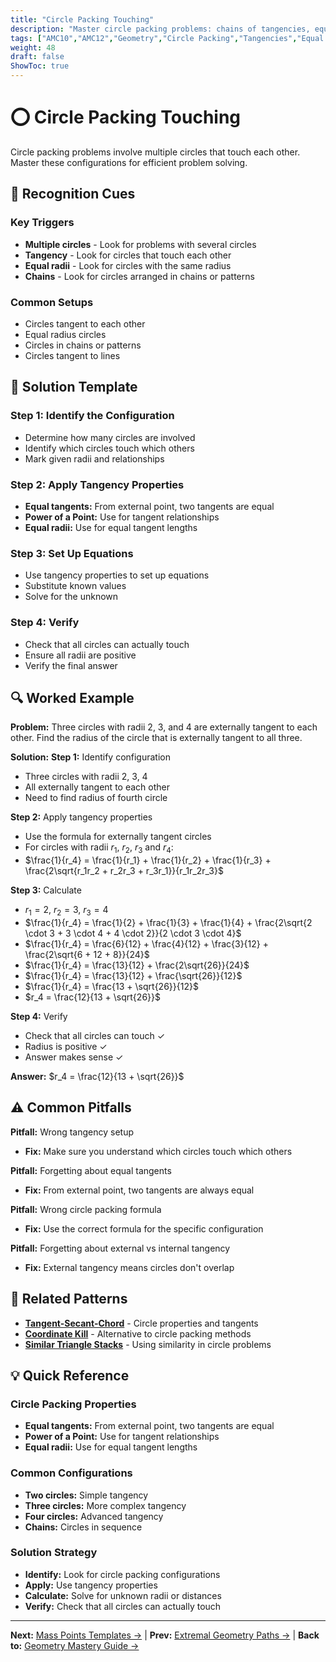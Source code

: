 ```yaml
---
title: "Circle Packing Touching"
description: "Master circle packing problems: chains of tangencies, equal radii relations, and touching circle configurations."
tags: ["AMC10","AMC12","Geometry","Circle Packing","Tangencies","Equal Radii","Study Guide"]
weight: 48
draft: false
ShowToc: true
---
```


# ⭕ Circle Packing Touching

Circle packing problems involve multiple circles that touch each other. Master these configurations for efficient problem solving.

## 🎯 Recognition Cues

### Key Triggers
- **Multiple circles** - Look for problems with several circles
- **Tangency** - Look for circles that touch each other
- **Equal radii** - Look for circles with the same radius
- **Chains** - Look for circles arranged in chains or patterns

### Common Setups
- Circles tangent to each other
- Equal radius circles
- Circles in chains or patterns
- Circles tangent to lines

## 🧩 Solution Template

### Step 1: Identify the Configuration
- Determine how many circles are involved
- Identify which circles touch which others
- Mark given radii and relationships

### Step 2: Apply Tangency Properties
- **Equal tangents:** From external point, two tangents are equal
- **Power of a Point:** Use for tangent relationships
- **Equal radii:** Use for equal tangent lengths

### Step 3: Set Up Equations
- Use tangency properties to set up equations
- Substitute known values
- Solve for the unknown

### Step 4: Verify
- Check that all circles can actually touch
- Ensure all radii are positive
- Verify the final answer

## 🔍 Worked Example

**Problem:** Three circles with radii 2, 3, and 4 are externally tangent to each other. Find the radius of the circle that is externally tangent to all three.

**Solution:**
**Step 1:** Identify configuration
- Three circles with radii 2, 3, 4
- All externally tangent to each other
- Need to find radius of fourth circle

**Step 2:** Apply tangency properties
- Use the formula for externally tangent circles
- For circles with radii $r_1$, $r_2$, $r_3$ and $r_4$:
- $\frac{1}{r_4} = \frac{1}{r_1} + \frac{1}{r_2} + \frac{1}{r_3} + \frac{2\sqrt{r_1r_2 + r_2r_3 + r_3r_1}}{r_1r_2r_3}$

**Step 3:** Calculate
- $r_1 = 2$, $r_2 = 3$, $r_3 = 4$
- $\frac{1}{r_4} = \frac{1}{2} + \frac{1}{3} + \frac{1}{4} + \frac{2\sqrt{2 \cdot 3 + 3 \cdot 4 + 4 \cdot 2}}{2 \cdot 3 \cdot 4}$
- $\frac{1}{r_4} = \frac{6}{12} + \frac{4}{12} + \frac{3}{12} + \frac{2\sqrt{6 + 12 + 8}}{24}$
- $\frac{1}{r_4} = \frac{13}{12} + \frac{2\sqrt{26}}{24}$
- $\frac{1}{r_4} = \frac{13}{12} + \frac{\sqrt{26}}{12}$
- $\frac{1}{r_4} = \frac{13 + \sqrt{26}}{12}$
- $r_4 = \frac{12}{13 + \sqrt{26}}$

**Step 4:** Verify
- Check that all circles can touch ✓
- Radius is positive ✓
- Answer makes sense ✓

**Answer:** $r_4 = \frac{12}{13 + \sqrt{26}}$

## ⚠️ Common Pitfalls

**Pitfall:** Wrong tangency setup
- **Fix:** Make sure you understand which circles touch which others

**Pitfall:** Forgetting about equal tangents
- **Fix:** From external point, two tangents are always equal

**Pitfall:** Wrong circle packing formula
- **Fix:** Use the correct formula for the specific configuration

**Pitfall:** Forgetting about external vs internal tangency
- **Fix:** External tangency means circles don't overlap

## 🔗 Related Patterns

- [**Tangent-Secant-Chord**](tangent-secant-chord) - Circle properties and tangents
- [**Coordinate Kill**](coordinate-kill) - Alternative to circle packing methods
- [**Similar Triangle Stacks**](similar-triangle-stacks) - Using similarity in circle problems

## 💡 Quick Reference

### Circle Packing Properties
- **Equal tangents:** From external point, two tangents are equal
- **Power of a Point:** Use for tangent relationships
- **Equal radii:** Use for equal tangent lengths

### Common Configurations
- **Two circles:** Simple tangency
- **Three circles:** More complex tangency
- **Four circles:** Advanced tangency
- **Chains:** Circles in sequence

### Solution Strategy
- **Identify:** Look for circle packing configurations
- **Apply:** Use tangency properties
- **Calculate:** Solve for unknown radii or distances
- **Verify:** Check that all circles can actually touch

---

**Next:** [Mass Points Templates →](mass-points-templates) | **Prev:** [Extremal Geometry Paths →](extremal-geometry-paths) | **Back to:** [Geometry Mastery Guide →](../)
